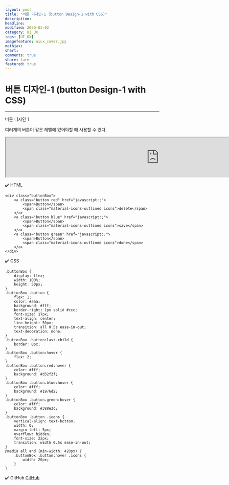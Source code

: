 ```yaml
---
layout: post
title: "버튼 디자인-1 (button Design-1 with CSS)"
description:
headline:
modified: 2020-03-02
category: UI_UX
tags: [UI_UX]
imagefeature: uiux_cover.jpg
mathjax:
chart:
comments: true
share: ture
featured: true
---
```


# 버튼 디자인-1 (button Design-1 with CSS)

---------------------------------------


버튼 디자인 1
 

여러개의 버튼이 같은 레벨에 있어야할 때 사용할 수 있다.

<iframe src="https://rudtn082.github.io/UI/button1/button1.html" width="1000" height="130" style="margin: 0 auto; display: block;"></iframe>





✔️ HTML
```
<div class="buttonBox">
    <a class="button red" href="javascript:;">
        <span>Button</span>
        <span class="material-icons-outlined icons">delete</span>
    </a>
    <a class="button blue" href="javascript:;">
        <span>Button</span>
        <span class="material-icons-outlined icons">save</span>
    </a>
    <a class="button green" href="javascript:;">
        <span>Button</span>
        <span class="material-icons-outlined icons">done</span>
    </a>
</div>
```



✔️ CSS
```
.buttonBox {
    display: flex;
    width: 100%;
    height: 50px;
}
.buttonBox .button {
    flex: 1;
    color: #aaa;
    background: #fff;
    border-right: 1px solid #ccc;
    font-size: 17px;
    text-align: center;
    line-height: 50px;
    transition: all 0.5s ease-in-out;
    text-decoration: none;
}
.buttonBox .button:last-child {
    border: 0px;
}
.buttonBox .button:hover {
    flex: 2;
}
.buttonBox .button.red:hover {
    color: #fff;
    background: #d32f2f;
}
.buttonBox .button.blue:hover {
    color: #fff;
    background: #1976d2;
}
.buttonBox .button.green:hover {
    color: #fff;
    background: #388e3c;
}
.buttonBox .button .icons {
    vertical-align: text-bottom;
    width: 0;
    margin-left: 5px;
    overflow: hidden;
    font-size: 22px;
    transition: width 0.5s ease-in-out;
}
@media all and (min-width: 420px) {
    .buttonBox .button:hover .icons {
        width: 20px;
    }
}
```



✔️ GitHub
[GitHub](https://github.com/rudtn082/UI/tree/main/button1 "링크")  
